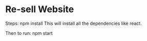 # Re-sell Website

Steps:
npm install
This will install all the dependencies like react.

Then to run:
npm start
